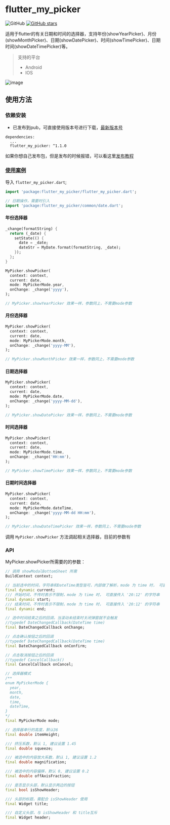 # flutter_my_picker

![GitHub](https://img.shields.io/github/license/ma125120/flutter_my_picker.svg)
[![GitHub stars](https://img.shields.io/github/stars/ma125120/flutter_my_picker.svg?style=social&label=Stars)](https://github.com/ma125120/flutter_my_picker)

适用于flutter的有关日期和时间的选择器，支持年份(showYearPicker)、月份(showMonthPicker)、日期(showDatePicker)、时间(showTimePicker)、日期时间(showDateTimePicker)等。

> 支持的平台
> * Android
> * IOS

![image](./gif/1.gif)

## 使用方法

### 依赖安装

- 已发布到pub，可直接使用版本号进行下载，[最新版本号](https://github.com/ma125120/flutter_my_picker/blob/master/pubspec.yaml)
```
dependencies:
  ...
  flutter_my_picker: ^1.1.0
```

如果你想自己发布包，但是发布的时候报错，可以看这里[发布教程](https://github.com/ma125120/study_note/blob/master/flutter/pub.md)

### [使用案例](./example/lib/demo.dart)

导入 ```flutter_my_picker.dart```;
```dart
import 'package:flutter_my_picker/flutter_my_picker.dart';

// 日期操作，需要时引入
import 'package:flutter_my_picker/common/date.dart';
```

#### 年份选择器
```dart
_change(formatString) {
  return (_date) {
    setState(() {
      date = _date;
      dateStr = MyDate.format(formatString, _date);
    });
  };
}

MyPicker.showPicker(
  context: context,
  current: date,
  mode: MyPickerMode.year,
  onChange: _change('yyyy'),
);

// MyPicker.showYearPicker 效果一样，参数同上，不需要mode参数
```

#### 月份选择器
```dart
MyPicker.showPicker(
  context: context,
  current: date,
  mode: MyPickerMode.month,
  onChange: _change('yyyy-MM'),
);

// MyPicker.showMonthPicker 效果一样，参数同上，不需要mode参数
```

#### 日期选择器
```dart
MyPicker.showPicker(
  context: context,
  current: date,
  mode: MyPickerMode.date,
  onChange: _change('yyyy-MM-dd'),
);

// MyPicker.showDatePicker 效果一样，参数同上，不需要mode参数
```

#### 时间选择器
```dart
MyPicker.showPicker(
  context: context,
  current: date,
  mode: MyPickerMode.time,
  onChange: _change('HH:mm'),
);

// MyPicker.showTimePicker 效果一样，参数同上，不需要mode参数
```

#### 日期时间选择器
```dart
MyPicker.showPicker(
  context: context,
  current: date,
  mode: MyPickerMode.dateTime,
  onChange: _change('yyyy-MM-dd HH:mm'),
);

// MyPicker.showDateTimePicker 效果一样，参数同上，不需要mode参数
```

调用 ```MyPicker.showPicker``` 方法调起相关选择器，目前的参数有

### API
MyPicker.showPicker所需要的的参数：

```dart
// 调用 showModalBottomSheet 所需
BuildContext context;

// 当前选中的时间，字符串和DateTime类型皆可，内部做了解析，mode 为 time 时， 可直接传入 '20:12' 的字符串
final dynamic current;
/// 开始时间，不传时表示不限制，mode 为 time 时， 可直接传入 '20:12' 的字符串
final dynamic start;
/// 结束时间，不传时表示不限制，mode 为 time 时， 可直接传入 '20:12' 的字符串
final dynamic end;

// 选中时间结束之后的回调，当滚动未结束时关闭弹窗就不会触发
//typedef DateChangedCallback(DateTime time)
final DateChangedCallback onChange;

// 点击确认按钮之后的回调
//typedef DateChangedCallback(DateTime time)
final DateChangedCallback onConfirm;

// 点击取消按钮之后的回调
//typedef CancelCallback()
final CancelCallback onCancel;

// 选择器模式
/**
enum MyPickerMode {
  year,
  month,
  date,
  time,
  dateTime,
}
*/
final MyPickerMode mode;

// 选择器单行的高度，默认36
final double itemHeight;

/// 挤压系数，默认 1, 建议设置 1.45
final double squeeze;

/// 被选中的内容放大系数，默认 1, 建议设置 1.2
final double magnification;

/// 被选中的内容偏移，默认 0, 建议设置 0.2
final double offAxisFraction; 

/// 是否显示头部，默认显示两边的按钮
final bool isShowHeader;

/// 头部的标题，需配合 isShowHeader 使用
final Widget title; 

/// 自定义头部，与 isShowHeader 和 title互斥
final Widget header; 
```
